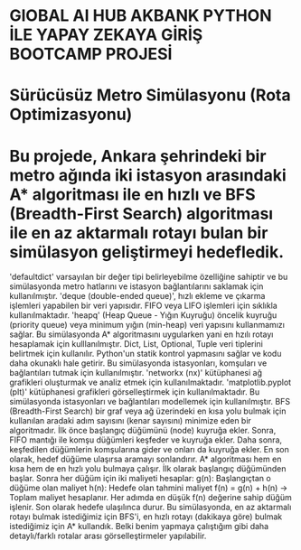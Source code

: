 # GlOBAL AI HUB AKBANK PYTHON İLE YAPAY ZEKAYA GİRİŞ BOOTCAMP PROJESİ
# Sürücüsüz Metro Simülasyonu (Rota Optimizasyonu)
# Bu projede, Ankara şehrindeki bir metro ağında iki istasyon arasındaki A* algoritması ile en hızlı ve BFS (Breadth-First Search) algoritması ile en az aktarmalı rotayı bulan bir simülasyon geliştirmeyi hedefledik. 
'defaultdict' varsayılan bir değer tipi belirleyebilme özelliğine sahiptir ve bu simülasyonda metro hatlarını ve istasyon bağlantılarını saklamak için kullanılmıştır.
'deque (double-ended queue)', hızlı ekleme ve çıkarma işlemleri yapabilen bir veri yapısıdır. FIFO veya LIFO işlemleri için sıklıkla kullanılmaktadır.
'heapq' (Heap Queue - Yığın Kuyruğu) öncelik kuyruğu (priority queue) veya minimum yığın (min-heap) veri yapısını kullanmamızı sağlar. Bu simülasyonda A* algoritmasını uygularken yani en hzılı rotayı hesaplamak için kulllanılmıştır.
Dict, List, Optional, Tuple veri tiplerini belirtmek için kullanılır. Python'un statik kontrol yapmasını sağlar ve kodu daha okunaklı hale getirir. Bu simülasyonda istasyonları, komşuları ve bağlantıları tutmak için kullanılmıştır.
'networkx (nx)' kütüphanesi ağ grafikleri oluşturmak ve analiz etmek için kullanılmaktadır.
'matplotlib.pyplot (plt)' kütüphanesi grafikleri görselleştirmek için kullanılmaktadır. Bu simülasyonda istasyonları ve bağlantıları modellemek için kullanılmıştır.
BFS (Breadth-First Search) bir graf veya ağ üzerindeki en kısa yolu bulmak için kullanılan aradaki adım sayısını (kenar sayısını) minimize eden bir algoritmadır. İlk önce başlangıç düğümünü (node) kuyruğa ekler. Sonra, FIFO mantığı ile komşu düğümleri keşfeder ve kuyruğa ekler. Daha sonra, keşfedilen düğümlerin komşularına gider ve onları da kuyruğa ekler. En son olarak, hedef düğüme ulaşırsa aramayı sonlandırır.
A* algoritması hem en kısa hem de en hızlı yolu bulmaya çalışır. İlk olarak başlangıç düğümünden başlar. Sonra her düğüm için iki maliyeti hesaplar:
g(n): Başlangıçtan o düğüme olan maliyet 
h(n): Hedefe olan tahmini maliyet
f(n) = g(n) + h(n) → Toplam maliyet hesaplanır.
Her adımda en düşük f(n) değerine sahip düğüm işlenir. Son olarak hedefe ulaşılınca durur.
Bu simülasyonda, en az aktarmalı rotayı bulmak istediğimiz için BFS'i, en hızlı rotayı (dakikaya göre) bulmak istediğimiz için A* kullandık.
Belki benim yapmaya çalıştığım gibi daha detaylı/farklı rotalar arası görselleştirmeler yapılabilir.
